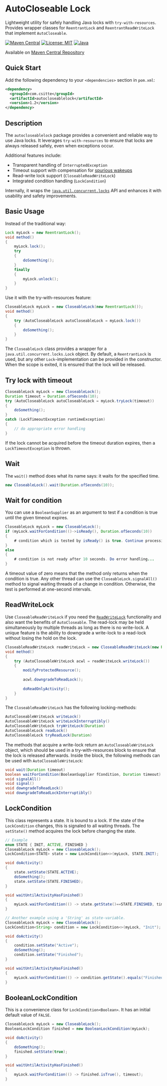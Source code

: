 # AutoCloseable Lock

Lightweight utility for safely handling Java locks with `try-with-resources`.  
Provides wrapper classes for `ReentrantLock` and `ReentrantReadWriteLock` that implement `AutoCloseable`.

[![Maven Central](https://img.shields.io/maven-central/v/com.csitte/autocloseablelock.svg)](https://search.maven.org/artifact/com.csitte/autocloseablelock)
[![License: MIT](https://img.shields.io/badge/license-MIT-blue.svg)](https://opensource.org/licenses/MIT)
[![Java](https://img.shields.io/badge/java-8+-brightgreen.svg)](https://adoptium.net/)

Available on [Maven Central Repository](https://mvnrepository.com/artifact/com.csitte/autocloseablelock)

## Quick Start

Add the following dependency to your `<dependencies>` section in `pom.xml`:

```xml
<dependency>
  <groupId>com.csitte</groupId>
  <artifactId>autocloseablelock</artifactId>
  <version>1.2</version>
</dependency>
```

## Description

The `autocloseablelock` package provides a convenient and reliable way to use Java locks.
It leverages `try-with-resources` to ensure that locks are always released safely, even when exceptions occur.

Additional features include:

- Transparent handling of `InterruptedException`
- Timeout support with compensation for [spurious wakeups](https://docs.oracle.com/javase/8/docs/api/java/util/concurrent/locks/Condition.html)
- Read-write lock support (`CloseableReadWriteLock`)
- Integrated condition handling (`LockCondition`)

Internally, it wraps the [`java.util.concurrent.locks`](https://docs.oracle.com/javase/8/docs/api/java/util/concurrent/locks/package-summary.html) API and enhances it with usability and safety improvements.

## Basic Usage

Instead of the traditional way:

```java
Lock myLock = new ReentrantLock();
void method()
{
    myLock.lock();
    try
    {
        doSomething();
    }
    finally
    {
        myLock.unlock();
    }
}
```
        
Use it with the try-with-resources feature:

```java
CloseableLock myLock = new CloseableLock(new ReentrantLock());
void method()
{
    try (AutoCloseableLock autoCloseableLock = myLock.lock())
    {
        doSomething();
    }
}
```
        
The `CloseableLock` class provides a wrapper for a `java.util.concurrent.locks.Lock` object.
By default, a `ReentrantLock` is used, but any other `Lock`-implementation can be provided in the constructor.
When the scope is exited, it is ensured that the lock will be released.

## Try lock with timeout

```java
CloseableLock myLock = new CloseableLock();
Duration timeout = Duration.ofSeconds(10);
try (AutoCloseableLock autoCloseableLock = myLock.tryLock(timeout))
{
    doSomething();
}
catch (LockTimeoutException runtimeException)
{
    // do appropriate error handling
}
```

If the lock cannot be acquired before the timeout duration expires, then a `LockTimeoutException` is thrown.

## Wait

The `wait()` method does what its name says: it waits for the specified time.

```java
new CloseableLock().wait(Duration.ofSeconds(10));
```
        
## Wait for condition

You can use a `BooleanSupplier` as an argument to test if a condition is true until the given timeout expires.

```java
CloseableLock myLock = new CloseableLock();
if (myLock.waitForCondition(()->isReady(), Duration.ofSeconds(10))
{
    # condition which is tested by isReady() is true. Continue processing...
}
else
{
    # condition is not ready after 10 seconds. Do error handling...
}
```
            
A timeout value of zero means that the method only returns when the condition is true.
Any other thread can use the `CloseableLock.signalAll()` method to signal waiting threads of a change in condition.
Otherwise, the test is performed at one-second intervals.

## ReadWriteLock

Use `CloseableReadWriteLock` if you need the [`ReadWriteLock`](https://docs.oracle.com/en/java/javase/11/docs/api/java.base/java/util/concurrent/locks/ReadWriteLock.html) 
functionality and also want the benefits of `AutoCloseable`.
The read-lock may be held simultaneously by multiple threads as long as there is no write-lock.
A unique feature is the ability to downgrade a write-lock to a read-lock without losing the hold on the lock.

```java
CloseableReadWriteLock readWriteLock = new CloseableReadWriteLock(new ReentrantReadWriteLock());
void method()
{
    try (AutoCloseableWriteLock acwl = readWriteLock.writeLock())
    {
        modifyProtectedResource();
        
        acwl.downgradeToReadLock();
        
        doReadOnlyActivity();
    }
}
```
        
The `CloseableReadWriteLock` has the following locking-methods:

```java
AutoCloseableWriteLock writeLock()
AutoCloseableWriteLock writeLockInterruptibly()
AutoCloseableWriteLock tryWriteLock(Duration)
AutoCloseableLock readLock()
AutoCloseableLock tryReadLock(Duration)
```

The methods that acquire a write-lock return an `AutoCloseableWriteLock` object,
which should be used in a try-with-resources block to ensure that the lock is released afterwards.
Inside the block, the following methods can be used with `AutoCloseableWriteLock`:

```java
void wait(Duration timeout)
boolean waitForCondition(BooleanSupplier fCondition, Duration timeout)
void signalAll()
void signal()
void downgradeToReadLock()
void downgradeToReadLockInterruptibly()
```

## LockCondition

This class represents a state. It is bound to a lock. If the state of the `LockCondition` changes, 
this is signaled to all waiting threads. The `setState()` method acquires the lock before changing the state.

```java
// Example
enum STATE { INIT, ACTIVE, FINISHED }
CloseableLock myLock = new CloseableLock();
LockCondition<STATE> state = new LockCondition<>(myLock, STATE.INIT);

void doActivity()
{
    state.setState(STATE.ACTIVE);
    doSomething();
    state.setState(STATE.FINISHED);
}

void waitUntilActivityHasFinished()
{
    myLock.waitForCondition(() -> state.getState()==STATE.FINISHED, timeout);    
}

// Another example using a 'String' as state-variable.
CloseableLock myLock = new CloseableLock();
LockCondition<String> condition = new LockCondition<>(myLock, "Init");

void doActivity()
{
    condition.setState("Active");
    doSomething();
    condition.setState("Finished");
}

void waitUntilActivityHasFinished()
{
    myLock.waitForCondition(() -> condition.getState().equals("Finished"), timeout);    
}
```

## BooleanLockCondition

This is a convenience class for `LockCondition<Boolean>`. It has an initial default value of `FALSE`.

```java
CloseableLock myLock = new CloseableLock();
BooleanLockCondition finished = new BooleanLockCondition(myLock);

void doActivity()
{
    doSomething();
    finished.setState(true);
}

void waitUntilActivityHasFinished()
{
    myLock.waitForCondition(() -> finished.isTrue(), timeout);    
}
```
